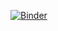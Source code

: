 [![Binder](https://mybinder.org/badge_logo.svg)](https://mybinder.org/v2/gh/colreuven/notebooks-ejecucion.git/main)
